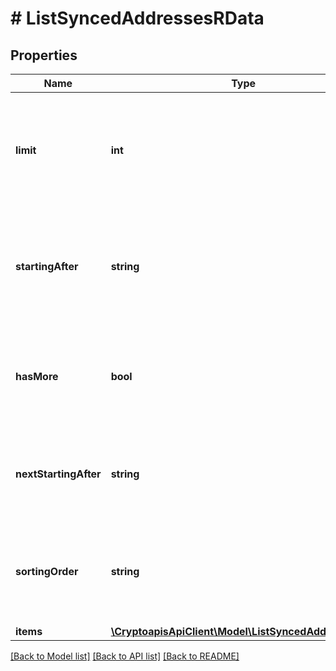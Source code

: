 # # ListSyncedAddressesRData

## Properties

Name | Type | Description | Notes
------------ | ------------- | ------------- | -------------
**limit** | **int** | Defines how many items should be returned in the response per page basis. |
**startingAfter** | **string** | Defines the id of the previous listed record id from which the current list should start from. | [optional]
**hasMore** | **bool** | Defines whether or not there are more elements available after this set. |
**nextStartingAfter** | **string** | Defines the id of the next page which the next list should start from. | [optional]
**sortingOrder** | **string** | Defines what the sorting order is either ascending or descending. | [optional]
**items** | [**\CryptoapisApiClient\Model\ListSyncedAddressesRI[]**](ListSyncedAddressesRI.md) |  |

[[Back to Model list]](../../README.md#models) [[Back to API list]](../../README.md#endpoints) [[Back to README]](../../README.md)
